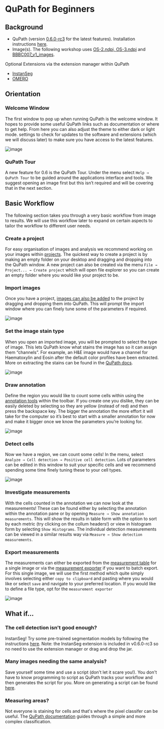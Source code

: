 # QuPath for Beginners

## Background
-	QuPath (version [0.6.0-rc3](https://github.com/qupath/qupath/releases/tag/v0.6.0-rc3) for the latest features). Installation instructions [here](https://qupath.readthedocs.io/en/latest/docs/intro/installation.html).
-	Image(s). The following workshop uses [OS-2.ndpi, OS-3.ndpi](https://openslide.cs.cmu.edu/download/openslide-testdata/Hamamatsu/) and [BBBC007_v1_images](https://bbbc.broadinstitute.org/BBBC007). 

Optional Extensions via the extension manager within QuPath
-	[InstanSeg](https://github.com/qupath/qupath-extension-instanseg)
-	[OMERO](https://github.com/qupath/qupath-extension-omero)

## Orientation
### Welcome Window
The first window to pop up when running QuPath is the welcome window. It hopes to provide some useful QuPath links such as documentation or where to get help. From here you can also adjust the theme to either dark or light mode. settings to check for updates to the software and extensions (which we will discuss later) to make sure you have access to the latest features.

![image](https://qupath.readthedocs.io/en/latest/_images/steps_welcome.jpg)

### QuPath Tour
A new feature for 0.6 is the QuPath Tour. Under the menu select `Help → QuPath Tour` to be guided around the applications interface and tools. We suggest opening an image first but this isn’t required and will be covering that in the next section.

## Basic Workflow

The following section takes you through a very basic workflow from image to results. We will use this workflow later to expand on certain aspects to tailor the workflow to different user needs. 

### Create a project
For easy organisation of images and analysis we recommend working on your images within [projects](https://qupath.readthedocs.io/en/latest/docs/tutorials/projects.html). The quickest way to create a project is by making an empty folder on your desktop and dragging and dropping into the QuPath window. A new project can also be created via the menu `File → Project... → Create project` which will open file explorer so you can create an empty folder where you would like your project to be. 

### Import images
Once you have a project, [images can also be added](https://qupath.readthedocs.io/en/latest/docs/tutorials/projects.html#add-images) to the project by dragging and dropping them into QuPath. This will prompt the import window where you can finely tune some of the parameters if required. 

![image](https://qupath.readthedocs.io/en/latest/_images/project_import.png)

### Set the image stain type
When you open an imported image, you will be prompted to select the type of image. This lets QuPath know what stains the image has so it can assign them “channels”. For example, an H&E image would have a channel for Haematoxylin and Eosin after the default color profiles have been extracted. More on extracting the stains can be found in the [QuPath docs](https://qupath.readthedocs.io/en/latest/docs/tutorials/separating_stains.html).

![image](https://qupath.readthedocs.io/en/latest/_images/stains_type.jpg)

### Draw annotation
Define the region you would like to count some cells within using the [annotation tools](https://qupath.readthedocs.io/en/latest/docs/starting/annotating.html) within the toolbar. If you create one you dislike, they can be easily deleted by selecting so they are yellow (instead of red) and then press the backspace key. The bigger the annotation the more effort it will take for the computer so it’s best to start with a smaller annotation for now and make it bigger once we know the parameters you’re looking for. 

![image](https://qupath.readthedocs.io/en/latest/_images/drawings.jpg)


### Detect cells
Now we have a region, we can count some cells! In the menu, select `Analyze → Cell detection → Positive cell detection`. Lots of parameters can be edited in this window to suit your specific cells and we recommend spending some time finely tuning these to your cell types. 

![image](https://qupath.readthedocs.io/en/latest/_images/ki67_detecting_final_markup.jpg)

### Investigate measurements
With the cells counted in the annotation we can now look at the measurements! These can be found either by selecting the annotation within the annotation pane or by opening `Measure → Show annotation measurements`. This will show the results in table form with the option to sort by each metric (try clicking on the collum headers!) or view in histogram form by selecting `Show Histograms`. The individual detection measurements can be viewed in a similar results way via `Measure → Show detection measurements`. 

### Export measurements
The measurements can either be exported from the [measurement table](https://qupath.readthedocs.io/en/latest/_images/project_import.png) for a single image or via the [measurement exporter](https://qupath.readthedocs.io/en/latest/_images/exporting_measurements.png) if you want to batch export. For this single image, we will use the first method which quite simply involves selecting either `copy to clipboard` and pasting where you would like or select `save` and navigate to your preferred location. If you would like to define a file type, opt for the `measurement exporter`

![image](https://qupath.readthedocs.io/en/latest/_images/measurement_table.png)

## What if...

### The cell detection isn't good enough?
InstanSeg! Try some pre-trained segmentation models by following the instructions [here](https://github.com/qupath/qupath-extension-instanseg). Note: the InstanSeg extension is included in v0.6.0-rc3 so no need to use the extension manager or drag and drop the jar. 

### Many images needing the same analysis?
Save yourself some time and use a script (don't let it scare you!). You don't have to know programming to script as QuPath tracks your workflow and then generates the script for you. More on generating a script can be found [here](https://qupath.readthedocs.io/en/latest/docs/scripting/workflows_to_scripts.html).

### Measuring areas?
Not everyone is staining for cells and that's where the pixel classifer can be useful. The [QuPath documentation](https://qupath.readthedocs.io/en/latest/docs/tutorials/pixel_classification.html) guides through a simple and more complex classification. 

